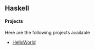 ## Haskell

#### Projects

Here are the following projects available

- [HelloWorld](HelloWorld/HelloWorld.hs)